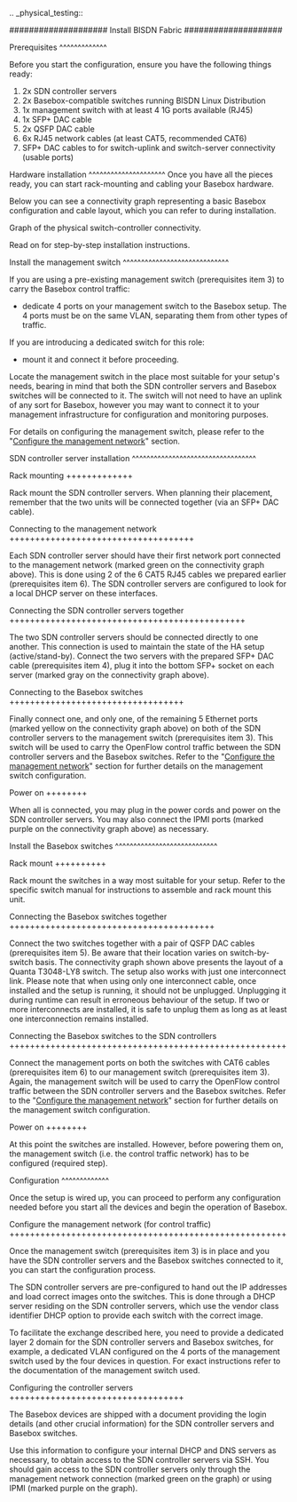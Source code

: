 .. _physical_testing::

####################
Install BISDN Fabric
####################

Prerequisites
^^^^^^^^^^^^^

Before you start the configuration, ensure you have the following things ready:
  1. 2x SDN controller servers
  2. 2x Basebox-compatible switches running BISDN Linux Distribution
  3. 1x management switch with at least 4 1G ports available (RJ45)
  4. 1x SFP+ DAC cable
  5. 2x QSFP DAC cable
  6. 6x RJ45 network cables (at least CAT5, recommended CAT6)
  7. SFP+ DAC cables to for switch-uplink and switch-server connectivity (usable ports)

Hardware installation
^^^^^^^^^^^^^^^^^^^^^
Once you have all the pieces ready, you can start rack-mounting and cabling your Basebox hardware.

Below you can see a connectivity graph representing a basic Basebox configuration and cable layout, which you can refer to during installation.

Graph of the physical switch-controller connectivity.

Read on for step-by-step installation instructions.

Install the management switch
^^^^^^^^^^^^^^^^^^^^^^^^^^^^^

If you are using a pre-existing management switch (prerequisites item 3) to carry the Basebox control traffic:
- dedicate 4 ports on your management switch to the Basebox setup. The 4 ports must be on the same VLAN, separating them from other types of traffic.

If you are introducing a dedicated switch for this role:
- mount it and connect it before proceeding.

Locate the management switch in the place most suitable for your setup's needs, bearing in mind that both the SDN controller servers and Basebox switches will be connected to it. The switch will not need to have an uplink of any sort for Basebox, however you may want to connect it to your management infrastructure for configuration and monitoring purposes.

For details on configuring the management switch, please refer to the "[Configure the management network](#configure-the-management-network-for-control-traffic)" section.

SDN controller server installation
^^^^^^^^^^^^^^^^^^^^^^^^^^^^^^^^^^

Rack mounting
+++++++++++++

Rack mount the SDN controller servers. When planning their placement, remember that the two units will be connected together (via an SFP+ DAC cable).

Connecting to the management network
++++++++++++++++++++++++++++++++++++

Each SDN controller server should have their first network port connected to the management network (marked green on the connectivity graph above).
This is done using 2 of the 6 CAT5 RJ45 cables we prepared earlier (prerequisites item 6).
The SDN controller servers are configured to look for a local DHCP server on these interfaces. 

Connecting the SDN controller servers together
++++++++++++++++++++++++++++++++++++++++++++++

The two SDN controller servers should be connected directly to one another. This connection is used to maintain the state of the HA setup (active/stand-by). 
Connect the two servers with the prepared SFP+ DAC cable (prerequisites item 4), plug it into the bottom SFP+ socket on each server (marked gray on the connectivity graph above).

Connecting to the Basebox switches
++++++++++++++++++++++++++++++++++

Finally connect one, and only one, of the remaining 5 Ethernet ports (marked yellow on the connectivity graph above) on both of the SDN controller servers to the management switch (prerequisites item 3). This switch will be used to carry the OpenFlow control traffic between the SDN controller servers and the Basebox switches. Refer to the "[Configure the management network](#configure-the-management-network-for-control-traffic)" section for further details on the management switch configuration.

Power on
++++++++

When all is connected, you may plug in the power cords and power on the SDN controller servers. You may also connect the IPMI ports (marked purple on the connectivity graph above) as necessary.

Install the Basebox switches
^^^^^^^^^^^^^^^^^^^^^^^^^^^^

Rack mount
++++++++++

Rack mount the switches in a way most suitable for your setup. Refer to the specific switch manual for instructions to assemble and rack mount this unit.

Connecting the Basebox switches together
++++++++++++++++++++++++++++++++++++++++

Connect the two switches together with a pair of QSFP DAC cables (prerequisites item 5). Be aware that their location varies on switch-by-switch basis. The connectivity graph shown above presents the layout of a Quanta T3048-LY8 switch. The setup also works with just one interconnect link. Please note that when using only one interconnect cable, once installed and the setup is running, it should not be unplugged. Unplugging it during runtime can result in erroneous behaviour of the setup. If two or more interconnects are installed, it is safe to unplug them as long as at least one interconnection remains installed.

Connecting the Basebox switches to the SDN controllers
++++++++++++++++++++++++++++++++++++++++++++++++++++++

Connect the management ports on both the switches with CAT6 cables (prerequisites item 6) to our management switch (prerequisites item 3). Again, the management switch will be used to carry the OpenFlow control traffic between the SDN controller servers and the Basebox switches. Refer to the "[Configure the management network](#configure-the-management-network-for-control-traffic)" section for further details on the management switch configuration.

Power on
++++++++

At this point the switches are installed. However, before powering them on, the management switch (i.e. the control traffic network) has to be configured (required step).

Configuration
^^^^^^^^^^^^^

Once the setup is wired up, you can proceed to perform any configuration needed before you start all the devices and begin the operation of Basebox.

Configure the management network (for control traffic)
++++++++++++++++++++++++++++++++++++++++++++++++++++++

Once the management switch (prerequisites item 3) is in place and you have the SDN controller servers and the Basebox switches connected to it, you can start the configuration process.

The SDN controller servers are pre-configured to hand out the IP addresses and load correct images onto the switches. This is done through a DHCP server residing on the SDN controller servers, which use the vendor class identifier DHCP option to provide each switch with the correct image.

To facilitate the exchange described here, you need to provide a dedicated layer 2 domain for the SDN controller servers and Basebox switches, for example, a dedicated VLAN configured on the 4 ports of the management switch used by the four devices in question. For exact instructions refer to the documentation of the management switch used.

Configuring the controller servers
++++++++++++++++++++++++++++++++++

The Basebox devices are shipped with a document providing the login details (and other crucial information) for the SDN controller servers and Basebox switches.

Use this information to configure your internal DHCP and DNS servers as necessary, to obtain access to the SDN controller servers via SSH. You should gain access to the SDN controller servers only through the management network connection (marked green on the graph) or using IPMI (marked purple on the graph).
